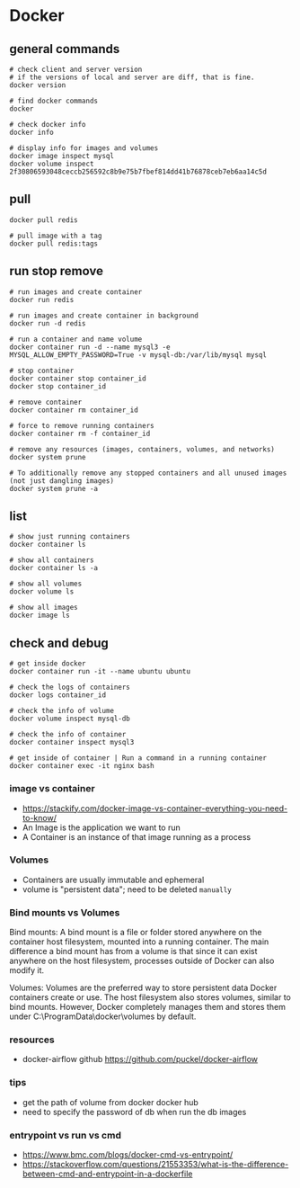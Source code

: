 # Docker

## general commands
```
# check client and server version
# if the versions of local and server are diff, that is fine.
docker version

# find docker commands
docker

# check docker info
docker info

# display info for images and volumes
docker image inspect mysql
docker volume inspect 2f30806593048ceccb256592c8b9e75b7fbef814dd41b76878ceb7eb6aa14c5d
```

## pull
```
docker pull redis

# pull image with a tag
docker pull redis:tags
```

## run stop remove
```
# run images and create container
docker run redis

# run images and create container in background
docker run -d redis

# run a container and name volume
docker container run -d --name mysql3 -e MYSQL_ALLOW_EMPTY_PASSWORD=True -v mysql-db:/var/lib/mysql mysql

# stop container
docker container stop container_id
docker stop container_id

# remove container
docker container rm container_id

# force to remove running containers
docker container rm -f container_id

# remove any resources (images, containers, volumes, and networks)
docker system prune

# To additionally remove any stopped containers and all unused images (not just dangling images)
docker system prune -a
```

## list 
```
# show just running containers
docker container ls 

# show all containers
docker container ls -a

# show all volumes
docker volume ls

# show all images
docker image ls
```

## check and debug
```
# get inside docker
docker container run -it --name ubuntu ubuntu

# check the logs of containers
docker logs container_id

# check the info of volume
docker volume inspect mysql-db

# check the info of container
docker container inspect mysql3

# get inside of container | Run a command in a running container
docker container exec -it nginx bash

```

### image vs container
  - https://stackify.com/docker-image-vs-container-everything-you-need-to-know/
  - An Image is the application we want to run
  - A Container is an instance of that image running as a process

### Volumes
- Containers are usually immutable and ephemeral 
- volume is "persistent data"; need to be deleted `manually`

### Bind mounts vs Volumes
Bind mounts: A bind mount is a file or folder stored anywhere on the container host filesystem, mounted into a running container. The main difference a bind mount has from a volume is that since it can exist anywhere on the host filesystem, processes outside of Docker can also modify it.

Volumes: Volumes are the preferred way to store persistent data Docker containers create or use. The host filesystem also stores volumes, similar to bind mounts. However, Docker completely manages them and stores them under C:\ProgramData\docker\volumes by default.

### resources
- docker-airflow github
https://github.com/puckel/docker-airflow


### tips
- get the path of volume from docker docker hub
- need to specify the password of db when run the db images

### entrypoint vs run vs cmd
- https://www.bmc.com/blogs/docker-cmd-vs-entrypoint/
- https://stackoverflow.com/questions/21553353/what-is-the-difference-between-cmd-and-entrypoint-in-a-dockerfile

